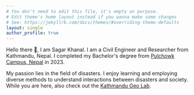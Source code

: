 ```yaml
---
# You don't need to edit this file, it's empty on purpose.
# Edit theme's home layout instead if you wanna make some changes
# See: https://jekyllrb.com/docs/themes/#overriding-theme-defaults
layout: single
author_profile: true
---
```



Hello there 👋, I am Sagar Khanal. I am a Civil Engineer and Researcher from Kathmandu, Nepal. I completed my Bachelor's degree from [Pulchowk Campus, Nepal](https://pcampus.edu.np/) in 2023.

My passion lies in the field of disasters. I enjoy learning and employing diverse methods to understand interactions between disasters and society. While you are here, also check out the [Kathmandu Geo Lab](https://ktmgeolab.org/research.html).
